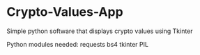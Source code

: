 # Crypto-Values-App
Simple python software that displays crypto values using Tkinter

Python modules needed: requests bs4 tkinter PIL
